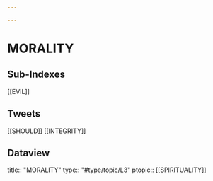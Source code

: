 ```yaml
---

---
```

# MORALITY
## Sub-Indexes
[[EVIL]]

## Tweets
[[SHOULD]]
[[INTEGRITY]]

## Dataview
title:: "MORALITY"
type:: "#type/topic/L3"
ptopic:: [[SPIRITUALITY]]